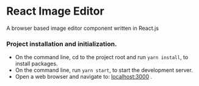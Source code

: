 # React Image Editor

A browser based image editor component written in React.js

### Project installation and initialization.

- On the command line, cd to the project root and run `yarn install`, to install packages.
- On the command line, run `yarn start`, to start the development server.
- Open a web browser and navigate to: [localhost:3000](http://localhost:3000) .
